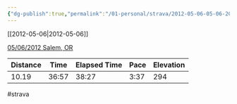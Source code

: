 ```yaml
---
{"dg-publish":true,"permalink":"/01-personal/strava/2012-05-06-05-06-2012-salem-or/"}
---
```



[[2012-05-06\|2012-05-06]]

[05/06/2012 Salem, OR](https://www.strava.com/activities/21278429)

| Distance | Time  | Elapsed Time | Pace | Elevation |
| -------- | ----- | ------------ | ---- | --------- |
| 10.19    | 36:57 | 38:27        | 3:37 | 294       |




#strava
